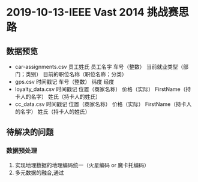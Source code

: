 # 2019-10-13-IEEE Vast 2014 挑战赛思路
## 数据预览
- car-assignments.csv
员工姓氏
员工名字
车号（整数）
当前就业类型（部门；类别）
目前的职位名称（职位名称；分类）
- gps.csv
时间戳记
车号（整数）
纬度
经度
- loyalty_data.csv
时间戳记
位置（商家名称）
价格（实际）
FirstName（持卡人的名字）
姓氏（持卡人的姓氏）
- cc_data.csv
时间戳记
位置（商家名称）
价格（实际）
FirstName（持卡人的名字）
姓氏（持卡人的姓氏）

## 待解决的问题
### 数据预处理
1. 实现地理数据的地理编码统一（火星编码 or 魔卡托编码）
2. 多元数据的融合,通过

